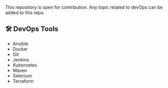 This repository is open for contribution.
Any topic related to devOps can be added to this repo.

## 🛠 DevOps Tools
- Ansible
- Docker
- Git
- Jenkins
- Kubernetes
- Maven
- Selenium
- Terraform

